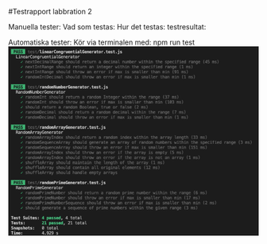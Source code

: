 #Testrapport labbration 2

Manuella tester:
Vad som testas: 
Hur det testas: 
testresultat:

Automatiska tester: 
Kör via terminalen med: npm run test
![Alt Text](images/automaticTests.png)